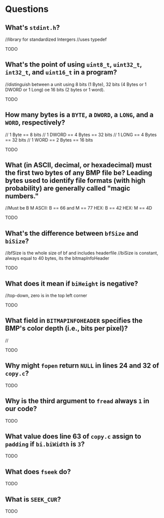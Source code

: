 # Questions

## What's `stdint.h`?
//library for standardized Intergers
//uses typedef

TODO

## What's the point of using `uint8_t`, `uint32_t`, `int32_t`, and `uint16_t` in a program?
//distinguish between a unit using 8 bits (1 Byte), 32 bits (4 Bytes or 1 DWORD or 1 Long) oe 16 bits (2 bytes or 1 word).

TODO

## How many bytes is a `BYTE`, a `DWORD`, a `LONG`, and a `WORD`, respectively?
// 1 Byte == 8 bits
// 1 DWORD == 4 Bytes == 32 bits
// 1 LONG == 4 Bytes == 32 bits
// 1 WORD == 2 Bytes == 16 bits


TODO

## What (in ASCII, decimal, or hexadecimal) must the first two bytes of any BMP file be? Leading bytes used to identify file formats (with high probability) are generally called "magic numbers."
//Must be B M
ASCII: B == 66 and M == 77
HEX: B == 42
HEX: M == 4D


TODO

## What's the difference between `bfSize` and `biSize`?
//bfSize is the whole size of bf and includes headerfile
//biSize is constant, always equal to 40 bytes, its the bitmapInfoHeader

TODO

## What does it mean if `biHeight` is negative?
//top-down, zero is in the top left corner

TODO

## What field in `BITMAPINFOHEADER` specifies the BMP's color depth (i.e., bits per pixel)?
//

TODO

## Why might `fopen` return `NULL` in lines 24 and 32 of `copy.c`?

TODO

## Why is the third argument to `fread` always `1` in our code?

TODO

## What value does line 63 of `copy.c` assign to `padding` if `bi.biWidth` is `3`?

TODO

## What does `fseek` do?

TODO

## What is `SEEK_CUR`?

TODO
